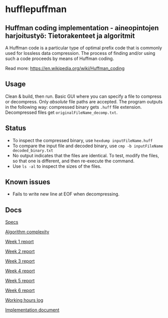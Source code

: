 # hufflepuffman
## Huffman coding implementation - aineopintojen harjoitustyö: Tietorakenteet ja algoritmit



A Huffman code is a particular type of optimal prefix code that is commonly used for lossless data compression. The process of finding and/or using such a code proceeds by means of Huffman coding.


Read more: https://en.wikipedia.org/wiki/Huffman_coding

## Usage

Clean & build, then run. Basic GUI where you can specify a file to compress or decompress. Only _absolute_ file paths are accepted. The program outputs in the following way: compressed binary gets `.huff` file extension. Decompressed files get  `originalFileName_decomp.txt`.

## Status
- To inspect the compressed binary, use `hexdump inputFileName.huff`
- To compare the input file and decoded binary, use `cmp -b inputFileName decoded_binary.txt`
 - No output indicates that the files are identical. To test, modify the files, so that one is different, and then re-execute the command.
 - Use `ls -al` to inspect the sizes of the files.

## Known issues
- Fails to write new line at EOF when decompressing.

## Docs

[Specs](documentation/specification.md)

[Algorithm complexity](documentation/complexity.md)

[Week 1 report](documentation/weekly-reports/week1.md)

[Week 2 report](documentation/weekly-reports/week2.md)

[Week 3 report](documentation/weekly-reports/week3.md)

[Week 4 report](documentation/weekly-reports/week4.md)

[Week 5 report](documentation/weekly-reports/week5.md)

[Week 6 report](documentation/weekly-reports/week6.md)

[Working hours log](documentation/weekly-reports/log.md)

[Implementation document](documentation/huffman-impl.pdf)
